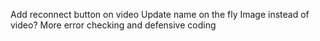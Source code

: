 Add reconnect button on video
Update name on the fly
Image instead of video?
More error checking and defensive coding